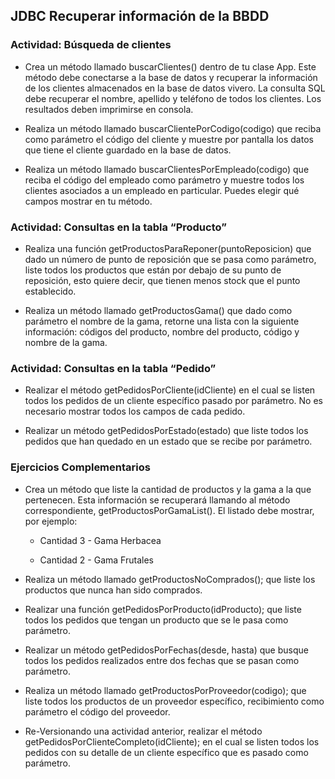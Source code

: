 ## JDBC Recuperar información de la BBDD

### Actividad: Búsqueda de clientes

* Crea un método llamado buscarClientes() dentro de tu clase App. Este método debe conectarse a la base de datos y recuperar la información de los clientes almacenados en la base de datos vivero. La consulta SQL debe recuperar el nombre, apellido y teléfono de todos los clientes. Los resultados deben imprimirse en consola.

* Realiza un método llamado buscarClientePorCodigo(codigo) que reciba como parámetro el código del cliente y muestre por pantalla los datos que tiene el cliente guardado en la base de datos. 

* Realiza un método llamado  buscarClientesPorEmpleado(codigo) que reciba el código del empleado como parámetro y muestre todos los clientes asociados a un empleado en particular. Puedes elegir qué campos mostrar en tu método.

### Actividad: Consultas en la tabla “Producto”

* Realiza una función getProductosParaReponer(puntoReposicion) que dado un número de punto de reposición que se pasa como parámetro, liste todos los productos que están por debajo de su punto de reposición, esto quiere decir, que tienen menos stock que el punto establecido.

* Realiza un método llamado getProductosGama() que dado como parámetro el nombre de la gama, retorne una lista con la siguiente información:  códigos del producto, nombre del producto,  código y nombre de la gama.

### Actividad: Consultas en la tabla “Pedido”

* Realizar el método getPedidosPorCliente(idCliente)  en el cual se listen todos los pedidos de un cliente específico pasado por parámetro. No es necesario mostrar todos los campos de cada pedido. 

* Realizar un método getPedidosPorEstado(estado) que liste todos los pedidos que han quedado en un estado que se recibe por parámetro.

### Ejercicios Complementarios

* Crea un método que liste la cantidad de productos y la gama a la que pertenecen. Esta información se recuperará llamando al método correspondiente, getProductosPorGamaList(). El listado debe mostrar, por ejemplo:

    - Cantidad 3 - Gama Herbacea

    - Cantidad 2 - Gama Frutales

* Realiza un método llamado getProductosNoComprados(); que liste los productos que nunca han sido comprados.

* Realizar una función getPedidosPorProducto(idProducto); que liste todos los pedidos que tengan un producto que se le pasa como parámetro.

* Realizar un método getPedidosPorFechas(desde, hasta) que busque todos los pedidos realizados entre dos fechas que se pasan como parámetro.

* Realiza un método llamado  getProductosPorProveedor(codigo); que liste todos los productos de un proveedor específico, recibimiento como parámetro el código del proveedor.

* Re-Versionando una actividad anterior, realizar el método getPedidosPorClienteCompleto(idCliente); en el cual se listen todos los pedidos con su detalle de un cliente específico que es pasado como parámetro.


